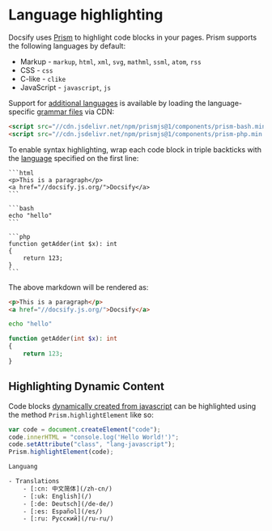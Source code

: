 # Language highlighting

Docsify uses [Prism](https://prismjs.com) to highlight code blocks in your pages. Prism supports the following languages by default:

* Markup - `markup`, `html`, `xml`, `svg`, `mathml`, `ssml`, `atom`, `rss`
* CSS - `css`
* C-like - `clike`
* JavaScript - `javascript`, `js`

Support for [additional languages](https://prismjs.com/#supported-languages) is available by loading the language-specific [grammar files](https://cdn.jsdelivr.net/npm/prismjs@1/components/) via CDN:

```html
<script src="//cdn.jsdelivr.net/npm/prismjs@1/components/prism-bash.min.js"></script>
<script src="//cdn.jsdelivr.net/npm/prismjs@1/components/prism-php.min.js"></script>
```

To enable syntax highlighting, wrap each code block in triple backticks with the [language](https://prismjs.com/#supported-languages) specified on the first line:

````
```html
<p>This is a paragraph</p>
<a href="//docsify.js.org/">Docsify</a>
```

```bash
echo "hello"
```

```php
function getAdder(int $x): int 
{
    return 123;
}
```
````

The above markdown will be rendered as:

```html
<p>This is a paragraph</p>
<a href="//docsify.js.org/">Docsify</a>
```

```bash
echo "hello"
```

```php
function getAdder(int $x): int 
{
    return 123;
}
```

## Highlighting Dynamic Content
Code blocks [dynamically created from javascript](https://docsify.js.org/#/configuration?id=executescript) can be highlighted using the method `Prism.highlightElement` like so:

```javascript
var code = document.createElement("code");
code.innerHTML = "console.log('Hello World!')";
code.setAttribute("class", "lang-javascript");
Prism.highlightElement(code);
```

```html
Languang

- Translations
    - [:cn: 中文简体](/zh-cn/)
    - [:uk: English](/)
    - [:de: Deutsch](/de-de/)
    - [:es: Español](/es/)
    - [:ru: Русский](/ru-ru/)
```